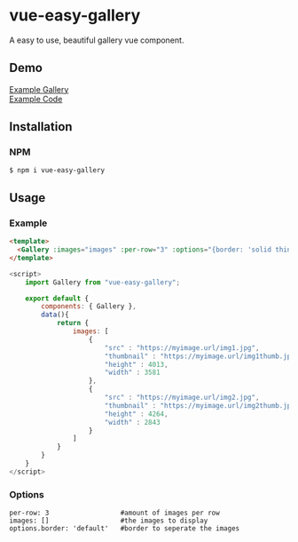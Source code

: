 # vue-easy-gallery
A easy to use, beautiful gallery vue component.
## Demo
[Example Gallery](https://florianwenzel.github.io/)  
[Example Code](https://github.com/FlorianWenzel/vue-easy-gallery/blob/master/example/GalleryDemo.vue)
## Installation
### NPM
```shell
$ npm i vue-easy-gallery
```
## Usage
### Example 
```html
<template>   
  <Gallery :images="images" :per-row="3" :options="{border: 'solid thin white'}"></Gallery>  
</template>   
```
```js
<script>  
    import Gallery from "vue-easy-gallery";  

    export default {  
        components: { Gallery },  
        data(){  
            return {  
                images: [  
                    {  
                        "src" : "https://myimage.url/img1.jpg",  
                        "thumbnail" : "https://myimage.url/img1thumb.jpg",   
                        "height" : 4013,  
                        "width" : 3581  
                    },  
                    {    
                        "src" : "https://myimage.url/img2.jpg",  
                        "thumbnail" : "https://myimage.url/img2thumb.jpg",  
                        "height" : 4264,  
                        "width" : 2843  
                    }
                ]  
            }  
        }  
    }  
</script>
```
### Options
```
per-row: 3                  #amount of images per row
images: []                  #the images to display
options.border: 'default'   #border to seperate the images
```
